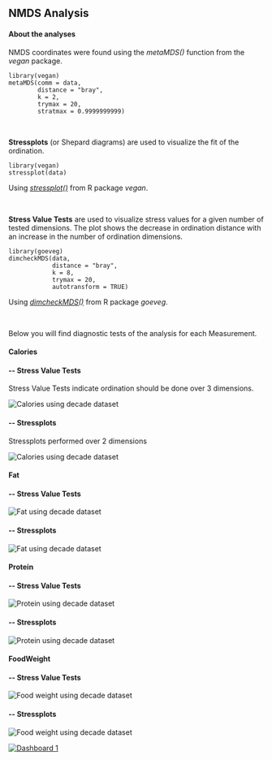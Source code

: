 ## NMDS Analysis

#### About the analyses

NMDS coordinates were found using the *metaMDS()* function from the *vegan* package.
```{r, eval=FALSE}
library(vegan)
metaMDS(comm = data, 
        distance = "bray", 
        k = 2,      
        trymax = 20, 
        stratmax = 0.9999999999) 
```

<br/>

**Stressplots** (or Shepard diagrams) are used to visualize the fit of the ordination. 

```{r, eval=FALSE}
library(vegan)
stressplot(data)
```
Using [*stressplot()*](http://cc.oulu.fi/~jarioksa/opetus/metodi/vegantutor.pdf) from R package *vegan*. 

<br/>

**Stress Value Tests** are used to visualize stress values for a given number of tested dimensions. The plot shows the decrease in ordination distance with an increase in the number of ordination dimensions.
```{r, eval=FALSE}
library(goeveg)
dimcheckMDS(data, 
            distance = "bray", 
            k = 8, 
            trymax = 20, 
            autotransform = TRUE)
```
Using [*dimcheckMDS()*](https://cran.r-project.org/web/packages/goeveg/goeveg.pdf) from R package *goeveg*.  

<br/>

Below you will find diagnostic tests of the analysis for each Measurement.

#### Calories

#### -- Stress Value Tests

Stress Value Tests indicate ordination should be done over 3 dimensions.

![Calories using decade dataset](https://raw.githubusercontent.com/skammlade/skammlade.github.io/master/projects/tableau/RScripts/StressValueTestNMDSDecadesCalories.png)

#### -- Stressplots

Stressplots performed over 2 dimensions

![Calories using decade dataset](https://raw.githubusercontent.com/skammlade/skammlade.github.io/master/projects/tableau/RScripts/StressplotNMDSDecadesCalories.png)

#### Fat

#### -- Stress Value Tests

![Fat using decade dataset](https://raw.githubusercontent.com/skammlade/skammlade.github.io/master/projects/tableau/RScripts/StressValueTestNMDSDecadesFat.png)

#### -- Stressplots

![Fat using decade dataset](https://raw.githubusercontent.com/skammlade/skammlade.github.io/master/projects/tableau/RScripts/StressplotNMDSDecadesFat.png) 

#### Protein

#### -- Stress Value Tests

![Protein using decade dataset](https://raw.githubusercontent.com/skammlade/skammlade.github.io/master/projects/tableau/RScripts/StressValueTestNMDSDecadesProtein.png)

#### -- Stressplots

![Protein using decade dataset](https://raw.githubusercontent.com/skammlade/skammlade.github.io/master/projects/tableau/RScripts/StressplotNMDSDecadesProtein.png) 

#### FoodWeight

#### -- Stress Value Tests

![Food weight using decade dataset](https://raw.githubusercontent.com/skammlade/skammlade.github.io/master/projects/tableau/RScripts/StressValueTestNMDSDecadesFoodWeight.png)

#### -- Stressplots

![Food weight using decade dataset](https://raw.githubusercontent.com/skammlade/skammlade.github.io/master/projects/tableau/RScripts/StressplotNMDSDecadesFoodWeight.png) 


<!DOCTYPE html>
<html>
<head>
	<title></title>
</head>
<body>
	<div class='tableauPlaceholder' id='viz1486507016970' style='position: relative'>
		<noscript><a href='http:&#47;&#47;skammlade.github.io&#47;projects&#47;tableau&#47;NMDSInteractive.html'><img alt='Dashboard 1 ' src='http:&#47;&#47;public.tableau.com&#47;static&#47;images&#47;nm&#47;nmds_workbook_dash&#47;Dashboard1&#47;1_rss.png' style='border: none'></a></noscript><object class='tableauViz' style='display:none;'>
			<param name='host_url' value='http%3A%2F%2Fpublic.tableau.com%2F'>
			 <param name='site_root' value=''>
			<param name='name' value='nmds_workbook_dash&#47;Dashboard1'>
			<param name='tabs' value='no'>
			<param name='toolbar' value='yes'>
			<param name='static_image' value='http:&#47;&#47;public.tableau.com&#47;static&#47;images&#47;nm&#47;nmds_workbook_dash&#47;Dashboard1&#47;1.png'>
			 <param name='animate_transition' value='yes'>
			<param name='display_static_image' value='yes'>
			<param name='display_spinner' value='yes'>
			<param name='display_overlay' value='yes'>
			<param name='display_count' value='yes'>
		</object>
	</div>
	<script type='text/javascript'>
	                   var divElement = document.getElementById('viz1486507016970');                    
					   var vizElement = divElement.getElementsByTagName('object')[0];                    vizElement.style.width='1370px';vizElement.style.height='837px';                    
					   var scriptElement = document.createElement('script');                    
					   scriptElement.src = 'https://public.tableau.com/javascripts/api/viz_v1.js';                    vizElement.parentNode.insertBefore(scriptElement, vizElement);                
	</script>
</body>
</html>